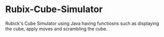 # Rubix-Cube-Simulator
Rubick's Cube Simulator using Java having functiosns such as displaying the cube, apply moves and scrambling the cube.
